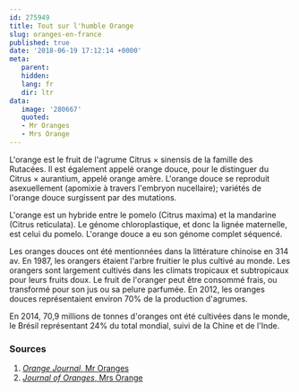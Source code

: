 ```yaml
---
id: 275949
title: Tout sur l'humble Orange
slug: oranges-en-france
published: true
date: '2018-06-19 17:12:14 +0000'
meta:
   parent: 
   hidden: 
   lang: fr
   dir: ltr
data:
   image: '280667'
   quoted:
   - Mr Oranges
   - Mrs Orange
---
```


L\'orange est le fruit de l\'agrume Citrus &times; sinensis de la famille des Rutac&eacute;es. Il est &eacute;galement appel&eacute; orange douce, pour le distinguer du Citrus &times; aurantium, appel&eacute; orange am&egrave;re. L\'orange douce se reproduit asexuellement (apomixie &agrave; travers l\'embryon nucellaire); vari&eacute;t&eacute;s de l\'orange douce surgissent par des mutations.

L\'orange est un hybride entre le pomelo (Citrus maxima) et la mandarine (Citrus reticulata). Le g&eacute;nome chloroplastique, et donc la lign&eacute;e maternelle, est celui du pomelo. L\'orange douce a eu son g&eacute;nome complet s&eacute;quenc&eacute;.

Les oranges douces ont &eacute;t&eacute; mentionn&eacute;es dans la litt&eacute;rature chinoise en 314 av. En 1987, les orangers &eacute;taient l\'arbre fruitier le plus cultiv&eacute; au monde. Les orangers sont largement cultiv&eacute;s dans les climats tropicaux et subtropicaux pour leurs fruits doux. Le fruit de l\'oranger peut &ecirc;tre consomm&eacute; frais, ou transform&eacute; pour son jus ou sa pelure parfum&eacute;e. En 2012, les oranges douces repr&eacute;sentaient environ 70% de la production d\'agrumes.

En 2014, 70,9 millions de tonnes d\'oranges ont &eacute;t&eacute; cultiv&eacute;es dans le monde, le Br&eacute;sil repr&eacute;sentant 24% du total mondial, suivi de la Chine et de l\'Inde.

<!--{% contentfor hero %}-->
### Sources

1. [<cite>Orange Journal</cite>, Mr Oranges](http://www.oranges.com)
2. [<cite>Journal of Oranges</cite>, Mrs Orange](http://www.oranges.co.uk)
<!--{% endcontentfor %}-->